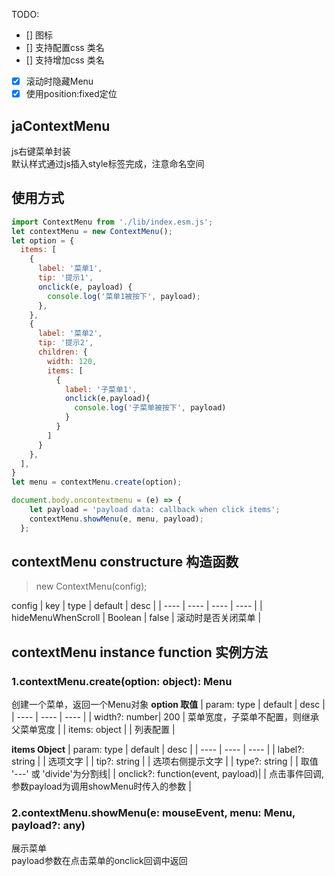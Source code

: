 TODO: 
- [] 图标 
- [] 支持配置css 类名
- [] 支持增加css 类名
- [x] 滚动时隐藏Menu
- [x] 使用position:fixed定位
## jaContextMenu
js右键菜单封装  
默认样式通过js插入style标签完成，注意命名空间
## 使用方式
```javascript
import ContextMenu from './lib/index.esm.js';  
let contextMenu = new ContextMenu();
let option = {
  items: [
    { 
      label: '菜单1', 
      tip: '提示1', 
      onclick(e, payload) {
        console.log('菜单1被按下', payload);
      },
    },
    { 
      label: '菜单2', 
      tip: '提示2',
      children: {
        width: 120,
        items: [
          {
            label: '子菜单1',
            onclick(e,payload){
              console.log('子菜单被按下', payload)
            }
          }
        ]
      }
    },
  ],
}
let menu = contextMenu.create(option);

document.body.oncontextmenu = (e) => {
    let payload = 'payload data: callback when click items';
    contextMenu.showMenu(e, menu, payload);
  };
 ```
## contextMenu constructure 构造函数
> new ContextMenu(config);

config
| key | type | default | desc |
| ---- | ---- | ---- | ---- |
| hideMenuWhenScroll | Boolean | false | 滚动时是否关闭菜单 |
## contextMenu instance function 实例方法
### 1.contextMenu.create(option: object): Menu
创建一个菜单，返回一个Menu对象
**option 取值**
| param: type | default | desc |
| ---- | ---- | ---- |
| width?: number| 200 | 菜单宽度，子菜单不配置，则继承父菜单宽度 |
| items: object |    | 列表配置 |

**items Object**
| param: type | default | desc |
| ---- | ---- | ---- |
| label?: string |    |  选项文字 |
| tip?: string |    | 选项右侧提示文字 |
| type?: string |     | 取值 '---' 或 'divide'为分割线| 
| onclick?: function(event, payload)|   | 点击事件回调,参数payload为调用showMenu时传入的参数 |
### 2.contextMenu.showMenu(e: mouseEvent, menu: Menu, payload?: any)
展示菜单  
payload参数在点击菜单的onclick回调中返回